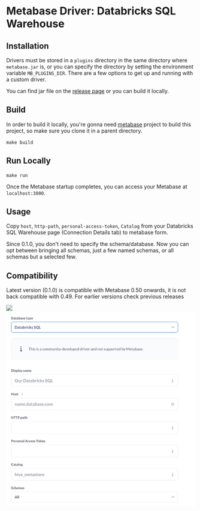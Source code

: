 # Metabase Driver: Databricks SQL Warehouse

## Installation

Drivers must be stored in a `plugins` directory in the same directory where `metabase.jar` is, or you can specify the directory by setting the environment variable `MB_PLUGINS_DIR`. There are a few options to get up and running with a custom driver.

You can find jar file on the [release page](https://github.com/schumannc/databricks-sql-driver/releases) or you can build it locally.
## Build

In order to build it locally, you're gonna need [metabase](https://github.com/metabase/metabase) project to build this project, so make sure you clone it in a parent directory. 

```
make build
```

## Run Locally

```
make run
```
Once the Metabase startup completes, you can access your Metabase at `localhost:3000`.

## Usage

Copy `host`, `http-path`, `personal-access-token`, `Catalog` from your Databricks SQL Warehouse page (Connection Details tab) to metabase form.

Since 0.1.0, you don't need to specify the schema/database. Now you can opt between bringing all schemas, just a few named schemas, or all schemas but a selected few.

## Compatibility

Latest version (0.1.0) is compatible with Metabase 0.50 onwards, it is not back compatible with 0.49. For earlier versions check previous releases


![](screenshots/databricks-sql.png)
![](screenshots/metabase-form-0_1_0.png)

